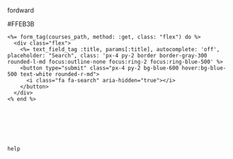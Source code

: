 fordward

#FFEB3B

    <%= form_tag(courses_path, method: :get, class: "flex") do %>
      <div class="flex">
        <%= text_field_tag :title, params[:title], autocomplete: 'off', placeholder: "Search", class: 'px-4 py-2 border border-gray-300 rounded-l-md focus:outline-none focus:ring-2 focus:ring-blue-500' %>
        <button type="submit" class="px-4 py-2 bg-blue-600 hover:bg-blue-500 text-white rounded-r-md">
          <i class="fa fa-search" aria-hidden="true"></i>
        </button>
      </div>
    <% end %>

   

 
    


    help